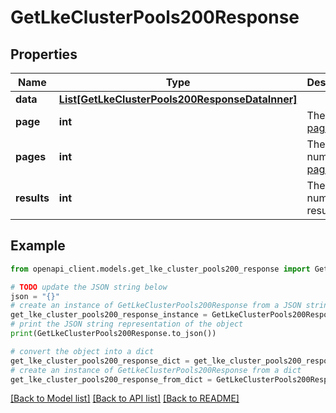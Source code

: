 # GetLkeClusterPools200Response


## Properties

Name | Type | Description | Notes
------------ | ------------- | ------------- | -------------
**data** | [**List[GetLkeClusterPools200ResponseDataInner]**](GetLkeClusterPools200ResponseDataInner.md) |  | [optional] 
**page** | **int** | The current [page](https://techdocs.akamai.com/linode-api/reference/pagination). | [optional] [readonly] 
**pages** | **int** | The total number of [pages](https://techdocs.akamai.com/linode-api/reference/pagination). | [optional] [readonly] 
**results** | **int** | The total number of results. | [optional] [readonly] 

## Example

```python
from openapi_client.models.get_lke_cluster_pools200_response import GetLkeClusterPools200Response

# TODO update the JSON string below
json = "{}"
# create an instance of GetLkeClusterPools200Response from a JSON string
get_lke_cluster_pools200_response_instance = GetLkeClusterPools200Response.from_json(json)
# print the JSON string representation of the object
print(GetLkeClusterPools200Response.to_json())

# convert the object into a dict
get_lke_cluster_pools200_response_dict = get_lke_cluster_pools200_response_instance.to_dict()
# create an instance of GetLkeClusterPools200Response from a dict
get_lke_cluster_pools200_response_from_dict = GetLkeClusterPools200Response.from_dict(get_lke_cluster_pools200_response_dict)
```
[[Back to Model list]](../README.md#documentation-for-models) [[Back to API list]](../README.md#documentation-for-api-endpoints) [[Back to README]](../README.md)


